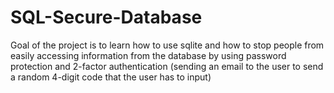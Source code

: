 # SQL-Secure-Database

Goal of the project is to learn how to use sqlite and how to stop people from easily accessing information from the database by using password protection and 2-factor authentication (sending an email to the user to send a random 4-digit code that the user has to input)